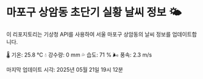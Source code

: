 
# 마포구 상암동 초단기 실황 날씨 정보 🌤️

이 리포지토리는 기상청 API를 사용하여 서울 마포구 상암동의 날씨 정보를 업데이트합니다. 

🌡️ 기온: 25.8 ℃
💧 강수량: 0 mm
💦 습도: 71 %
🌬️ 풍속: 2.3 m/s

마지막 업데이트 시각: 2025년 05월 21일 19시 12분    
